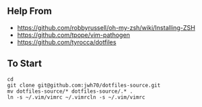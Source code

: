 ## Help From
- https://github.com/robbyrussell/oh-my-zsh/wiki/Installing-ZSH
- https://github.com/tpope/vim-pathogen
- https://github.com/tyrocca/dotfiles

## To Start
```
cd
git clone git@github.com:jwh70/dotfiles-source.git
mv dotfiles-source/* dotfiles-source/.* .
ln -s ~/.vim/vimrc ~/.vimrcln -s ~/.vim/vimrc
```
